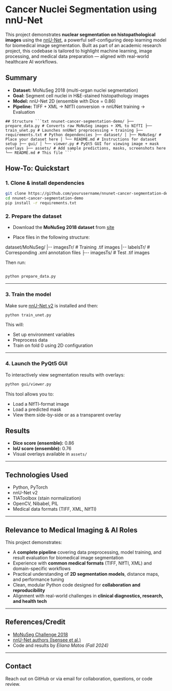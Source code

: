 
# Cancer Nuclei Segmentation using nnU-Net

This project demonstrates **nuclear segmentation on histopathological images** using the [nnU-Net](https://github.com/MIC-DKFZ/nnUNet), a powerful self-configuring deep learning model for biomedical image segmentation. Built as part of an academic research project, this codebase is tailored to highlight machine learning, image processing, and medical data preparation — aligned with real-world healthcare AI workflows.

## Summary

- **Dataset:** MoNuSeg 2018 (multi-organ nuclei segmentation)
- **Goal:** Segment cell nuclei in H&E-stained histopathology images
- **Model:** nnU-Net 2D (ensemble with Dice = 0.86)
- **Pipeline:** TIFF + XML → NIfTI conversion → nnUNet training → Evaluation

<pre lang="txt"><code>## Structure ```txt nnunet-cancer-segmentation-demo/ ├── prepare_data.py # Converts raw MoNuSeg images + XML to NIfTI ├── train_unet.py # Launches nnUNet preprocessing + training ├── requirements.txt # Python dependencies ├── dataset/ │ ├── MoNuSeg/ # Place your dataset here │ └── README.md # Instructions for dataset setup ├── gui/ │ └── viewer.py # PyQt5 GUI for viewing image + mask overlays ├── assets/ # Add sample predictions, masks, screenshots here └── README.md # This file ``` </code></pre>

## How-To: Quickstart

### 1. Clone & install dependencies

```bash
git clone https://github.com/yourusername/nnunet-cancer-segmentation-demo.git
cd nnunet-cancer-segmentation-demo
pip install -r requirements.txt
```

### 2. Prepare the dataset

- Download the **MoNuSeg 2018 dataset** from [site](https://monuseg.grand-challenge.org/Data/)

- Place files in the following structure:

dataset/MoNuSeg/
|-- imagesTr/    # Training .tif images
|-- labelsTr/    # Corresponding .xml annotation files
├-- imagesTs/    # Test .tif images

Then run:

```bash

python prepare_data.py

```

---

### 3. Train the model

Make sure [nnU-Net v2](https://github.com/MIC-DKFZ/nnUNet) is installed and then:

```bash
python train_unet.py
```

This will:
- Set up environment variables
- Preprocess data
- Train on fold 0 using 2D configuration

---

### 4. Launch the PyQt5 GUI

To interactively view segmentation results with overlays:

```bash
python gui/viewer.py
```

This tool allows you to:
- Load a NIfTI-format image
- Load a predicted mask
- View them side-by-side or as a transparent overlay

## Results

- **Dice score (ensemble):** 0.86
- **IoU score (ensemble):** 0.76
- Visual overlays available in `assets/`

---

## Technologies Used

- Python, PyTorch
- nnU-Net v2
- TIAToolbox (stain normalization)
- OpenCV, Nibabel, PIL
- Medical data formats (TIFF, XML, NIfTI)

---

## Relevance to Medical Imaging & AI Roles

This project demonstrates:

- A **complete pipeline** covering data preprocessing, model training, and result evaluation for biomedical image segmentation
- Experience with **common medical formats** (TIFF, NIfTI, XML) and domain-specific workflows
- Practical understanding of **2D segmentation models**, distance maps, and performance tuning
- Clean, modular Python code designed for **collaboration and reproducibility**
- Alignment with real-world challenges in **clinical diagnostics, research, and health tech**


---

## References/Credit

- [MoNuSeg Challenge 2018](https://monuseg.grand-challenge.org/)
- [nnU-Net authors (Isensee et al.)](https://arxiv.org/abs/1809.10486)
- Code and results by *Eliana Matos (Fall 2024)*

---

## Contact

Reach out on GitHub or via email for collaboration, questions, or code review.
